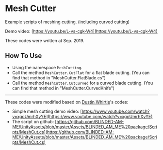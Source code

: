 # Mesh Cutter

Example scripts of meshing cutting. (including curved cutting)

Demo video: [https://youtu.be/L-vs-cgk-W4](https://youtu.be/L-vs-cgk-W4)

These codes were written at Sep. 2019.

## How To Use

- Using the namespace `MeshCutting`.
- Call the method `MeshCutter.CutFlat` for a flat blade cutting. (You can find that method in "MeshCutter.FlatBlade.cs")
- Call the method `MeshCutter.CutCurved` for a curved blade cutting. (You can find that method in "MeshCutter.CurvedKnife")

---

These codes were modified based on [Dustin Whirtle](https://github.com/BLINDED-AM-ME)\'s codes:
- Simple mesh cutting demo video: [https://www.youtube.com/watch?v=xgoUmrhXyYE](https://www.youtube.com/watch?v=xgoUmrhXyYE)
- The script on github: [https://github.com/BLINDED-AM-ME/UnityAssets/blob/master/Assets/BLINDED_AM_ME%20package/Scripts/MeshCut.cs](https://github.com/BLINDED-AM-ME/UnityAssets/blob/master/Assets/BLINDED_AM_ME%20package/Scripts/MeshCut.cs)

